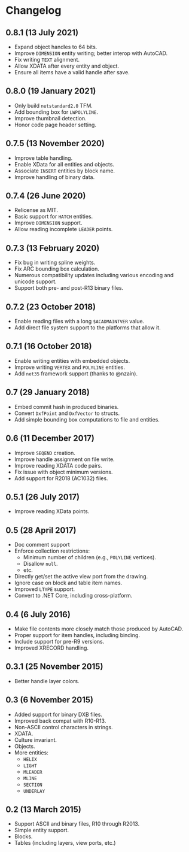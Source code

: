 Changelog
=========

## 0.8.1 (13 July 2021)

- Expand object handles to 64 bits.
- Improve `DIMENSION` entity writing; better interop with AutoCAD.
- Fix writing `TEXT` alignment.
- Allow XDATA after every entity and object.
- Ensure all items have a valid handle after save.

## 0.8.0 (19 January 2021)

- Only build `netstandard2.0` TFM.
- Add bounding box for `LWPOLYLINE`.
- Improve thumbnail detection.
- Honor code page header setting.

## 0.7.5 (13 November 2020)

- Improve table handling.
- Enable XData for all entities and objects.
- Associate `INSERT` entities by block name.
- Improve handling of binary data.

## 0.7.4 (26 June 2020)

- Relicense as MIT.
- Basic support for `HATCH` entities.
- Improve `DIMENSION` support.
- Allow reading incomplete `LEADER` points.

## 0.7.3 (13 February 2020)

- Fix bug in writing spline weights.
- Fix ARC bounding box calculation.
- Numerous compatibility updates including various encoding and unicode support.
- Support both pre- and post-R13 binary files.

## 0.7.2 (23 October 2018)

- Enable reading files with a long `$ACADMAINTVER` value.
- Add direct file system support to the platforms that allow it.

## 0.7.1 (16 October 2018)

- Enable writing entities with embedded objects.
- Improve writing `VERTEX` and `POLYLINE` entities.
- Add `net35` framework support (thanks to @nzain).

## 0.7 (29 January 2018)

- Embed commit hash in produced binaries.
- Convert `DxfPoint` and `DxfVector` to structs.
- Add simple bounding box computations to file and entities.

## 0.6 (11 December 2017)

- Improve `SEQEND` creation.
- Improve handle assignment on file write.
- Improve reading XDATA code pairs.
- Fix issue with object minimum versions.
- Add support for R2018 (AC1032) files.

## 0.5.1 (26 July 2017)

- Improve reading XData points.

## 0.5 (28 April 2017)

- Doc comment support
- Enforce collection restrictions:
  - Minimum number of children (e.g., `POLYLINE` vertices).
  - Disallow `null`.
  - etc.
- Directly get/set the active view port from the drawing.
- Ignore case on block and table item names.
- Improved `LTYPE` support.
- Convert to .NET Core, including cross-platform.

## 0.4 (6 July 2016)

- Make file contents more closely match those produced by AutoCAD.
- Proper support for item handles, including binding.
- Include support for pre-R9 versions.
- Improved XRECORD handling.

## 0.3.1 (25 November 2015)

- Better handle layer colors.

## 0.3 (6 November 2015)

- Added support for binary DXB files.
- Improved back compat with R10-R13.
- Non-ASCII control characters in strings.
- XDATA.
- Culture invariant.
- Objects.
- More entities:
  - `HELIX`
  - `LIGHT`
  - `MLEADER`
  - `MLINE`
  - `SECTION`
  - `UNDERLAY`

## 0.2 (13 March 2015)

- Support ASCII and binary files, R10 through R2013.
- Simple entity support.
- Blocks.
- Tables (including layers, view ports, etc.)
